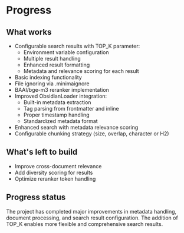 # Progress

## What works
- Configurable search results with TOP_K parameter:
  - Environment variable configuration
  - Multiple result handling
  - Enhanced result formatting
  - Metadata and relevance scoring for each result
- Basic indexing functionality
- File ignoring via .minimaignore
- BAAI/bge-m3 reranker implementation
- Improved ObsidianLoader integration:
  - Built-in metadata extraction
  - Tag parsing from frontmatter and inline
  - Proper timestamp handling
  - Standardized metadata format
- Enhanced search with metadata relevance scoring
- Configurable chunking strategy (size, overlap, character or H2)

## What's left to build
- Improve cross-document relevance
- Add diversity scoring for results
- Optimize reranker token handling

## Progress status
The project has completed major improvements in metadata handling, document processing, and search result configuration. The addition of TOP_K enables more flexible and comprehensive search results.
